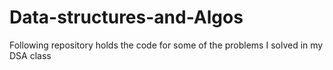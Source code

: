 # Data-structures-and-Algos
Following repository holds the code for some of the problems I solved in my DSA class
